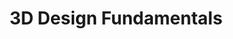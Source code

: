 ---
title: 3D Design Fundamentals
number: ART 202
credits: 3
academic-home: Arts & Arch
course-type: [Additional]
description: This course introduces students to foundational skills for producing images, videos, objects, and interactive real-time virtual spaces with 3D software.
bulletin-link: https://bulletins.psu.edu/search/?search=%22art+202%22
pathway-list: [Generalist, Digital Design]
---